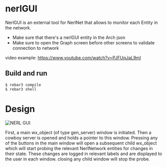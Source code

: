 nerlGUI
=====

NerlGUI is an external tool for NerlNet that allows to monitor each Entity in the network.
* Make sure that there's a nerlGUI entity in the Arch json
* Make sure to open the Graph screen before other screens to validate connection to network

video example: https://www.youtube.com/watch?v=PJFUqJaL9mI

Build and run
-----

    $ rebar3 compile
    $ rebar3 shell


Design
====

![NERL GUI](https://user-images.githubusercontent.com/1270091/186702022-98313349-fdeb-472c-b30e-ef9874a3705d.png)

First, a main wx_object (of type gen_server) window is initiated. Then a cowboy server is opened and holds a pointer to this window.
Pressing any of the buttons in the main window will open a subsequent child wx_object which will start probing the relevant NerlNetwork entities for changes in their state. These changes are logged in relevant labels and are displayed to the user in each window.
closing any child window will stop the probe.

